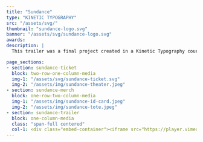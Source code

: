 ```yaml
---
title: "Sundance"
type: "KINETIC TYPOGRAPHY"
src: "/assets/svg/"
thumbnail: "sundance-logo.svg"
banner: "/assets/svg/sundance-logo.svg"
awards:
description: |
  This trailer was a final project created in a Kinetic Typography course at Auburn University’s School of Industrial + Graphic Design. The objective was to create a print piece and video promotion that are connected using an augmented reality app. The design concept is a rebrand for the Sundance Film Festival. It incorporates a collection of type, images and shapes that move individually but flow as one concept throughout the piece. The video is designed to capture the viewers attention and incite excitement about the festival. This conceptual design is intended to be professional promotion that could actually be used by the Sundance Film Festival in the year 2020.

page_sections:
- section: sundance-ticket
  block: two-row-one-column-media
  img-1: "/assets/svg/sundance-ticket.svg"
  img-2: "/assets/img/sundance-theater.jpeg"
- section: sundance-merch
  block: one-row-two-column-media
  img-1: "/assets/img/sundance-id-card.jpeg"
  img-2: "/assets/img/sundance-tote.jpeg"
- section: sundance-trailer
  block: one-column-media
  class: "span-full centered"
  col-1: <div class="embed-container"><iframe src="https://player.vimeo.com/video/293079006?color=eeb62f&byline=0&portrait=0&title=0" frameborder="0" webkitallowfullscreen mozallowfullscreen allowfullscreen></iframe></div>
---
```

